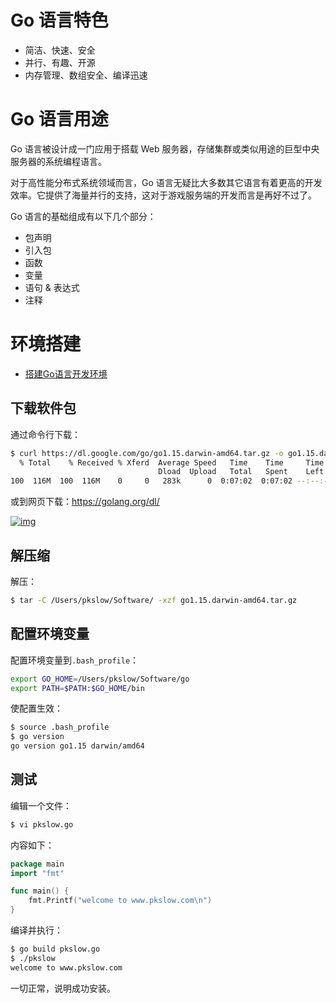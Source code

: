 # Go 语言特色

- 简洁、快速、安全
- 并行、有趣、开源
- 内存管理、数组安全、编译迅速



# Go 语言用途

Go 语言被设计成一门应用于搭载 Web 服务器，存储集群或类似用途的巨型中央服务器的系统编程语言。

对于高性能分布式系统领域而言，Go 语言无疑比大多数其它语言有着更高的开发效率。它提供了海量并行的支持，这对于游戏服务端的开发而言是再好不过了。



Go 语言的基础组成有以下几个部分：

- 包声明
- 引入包
- 函数
- 变量
- 语句 & 表达式
- 注释



# 环境搭建

- [搭建Go语言开发环境](https://www.pkslow.com/archives/go-setup-env)

## 下载软件包

通过命令行下载：

```bash
$ curl https://dl.google.com/go/go1.15.darwin-amd64.tar.gz -o go1.15.darwin-amd64.tar.gz
  % Total    % Received % Xferd  Average Speed   Time    Time     Time  Current
                                 Dload  Upload   Total   Spent    Left  Speed
100  116M  100  116M    0     0   283k      0  0:07:02  0:07:02 --:--:-- 7941k
```

或到网页下载：https://golang.org/dl/

[![img](https://pkslow.oss-cn-shenzhen.aliyuncs.com/images/2020/08/go-setup.download-page.png)](https://pkslow.oss-cn-shenzhen.aliyuncs.com/images/2020/08/go-setup.download-page.png)

## 解压缩

解压：

```bash
$ tar -C /Users/pkslow/Software/ -xzf go1.15.darwin-amd64.tar.gz
```

## 配置环境变量

配置环境变量到`.bash_profile`：

```bash
export GO_HOME=/Users/pkslow/Software/go
export PATH=$PATH:$GO_HOME/bin
```

使配置生效：

```bash
$ source .bash_profile 
$ go version
go version go1.15 darwin/amd64
```

## 测试

编辑一个文件：

```bash
$ vi pkslow.go
```

内容如下：

```go
package main
import "fmt"

func main() {
	fmt.Printf("welcome to www.pkslow.com\n")
}
```

编译并执行：

```bash
$ go build pkslow.go
$ ./pkslow 
welcome to www.pkslow.com
```

一切正常，说明成功安装。

